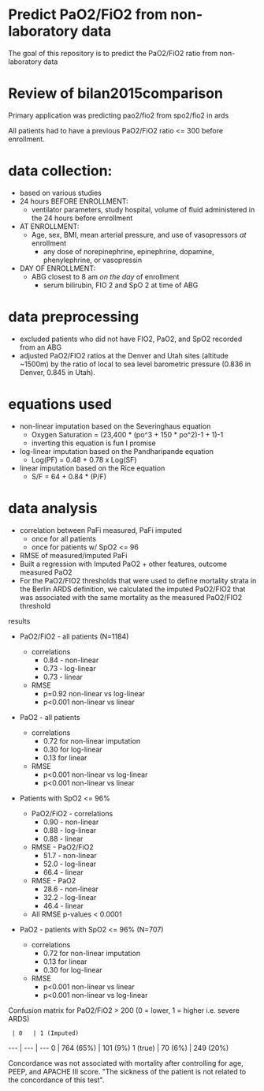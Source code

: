 # Predict PaO2/FiO2 from non-laboratory data

The goal of this repository is to predict the PaO2/FiO2 ratio from non-laboratory data

# Review of bilan2015comparison

Primary application was predicting pao2/fio2 from spo2/fio2 in ards

All patients had to have a previous PaO2/FiO2 ratio <= 300 before enrollment.

# data collection:

* based on various studies
* 24 hours BEFORE ENROLLMENT:
    * ventilator parameters, study hospital, volume of fluid administered in the 24
    hours before enrollment
* AT ENROLLMENT:
    * Age, sex, BMI, mean arterial pressure, and use of vasopressors *at* enrollment
        * any dose of norepinephrine, epinephrine, dopamine, phenylephrine, or vasopressin
* DAY OF ENROLLMENT:
    * ABG closest to 8 am *on the day* of enrollment
        * serum bilirubin, FIO 2 and SpO 2 at time of ABG


# data preprocessing

* excluded patients who did not have FIO2, PaO2, and SpO2 recorded from an ABG
* adjusted PaO2/FIO2 ratios at the Denver and Utah sites (altitude ~1500m) by the ratio of local to sea level barometric pressure (0.836 in Denver, 0.845 in Utah).

# equations used

* non-linear imputation based on the Severinghaus equation
    * Oxygen Saturation = (23,400 * (po^3 + 150 * po^2)-1 + 1)-1
    * inverting this equation is fun I promise
* log-linear imputation based on the Pandharipande equation
    * Log(PF) = 0.48 + 0.78 x Log(SF)
* linear imputation based on the Rice equation
    * S/F = 64 + 0.84 * (P/F)

# data analysis

* correlation between PaFi measured, PaFi imputed
    * once for all patients
    * once for patients w/ SpO2 <= 96
* RMSE of measured/imputed PaFi
* Built a regression with Imputed PaO2 + other features, outcome measured PaO2
* For the PaO2/FIO2 thresholds that were used to define mortality strata in the Berlin ARDS definition, we calculated the imputed PaO2/FIO2 that was associated with the same mortality as the measured PaO2/FIO2 threshold

results

* PaO2/FiO2 - all patients (N=1184)
    * correlations
        * 0.84 - non-linear
        * 0.73 - log-linear
        * 0.73 - linear
    * RMSE
        * p=0.92  non-linear vs log-linear
        * p<0.001 non-linear vs linear
* PaO2 - all patients
    * correlations
        * 0.72 for non-linear imputation
        * 0.30 for log-linear
        * 0.13 for linear
    * RMSE
        * p<0.001 non-linear vs log-linear
        * p<0.001 non-linear vs linear


* Patients with SpO2 <= 96%
    * PaO2/FiO2 - correlations
        * 0.90 - non-linear
        * 0.88 - log-linear
        * 0.88 - linear
    * RMSE - PaO2/FiO2
        * 51.7 - non-linear
        * 52.0 - log-linear
        * 66.4 - linear
    * RMSE - PaO2
        * 28.6 - non-linear
        * 32.2 - log-linear
        * 46.4 - linear
    * All RMSE p-values < 0.0001
* PaO2 - patients with SpO2 <= 96%  (N=707)
    * correlations
        * 0.72 for non-linear imputation
        * 0.13 for linear
        * 0.30 for log-linear
    * RMSE
        * p<0.001 non-linear vs linear
        * p<0.001 non-linear vs log-linear


Confusion matrix for PaO2/FiO2 > 200 (0 = lower, 1 = higher i.e. severe ARDS)

     | 0   | 1 (Imputed)
 --- | --- | ---
 0 | 764 (65%) | 101 (9%)
 1 (true) | 70 (6%) | 249 (20%)

Concordance was not associated with mortality after controlling for age, PEEP, and APACHE III score. "The sickness of the patient is not related to the concordance of this test".
